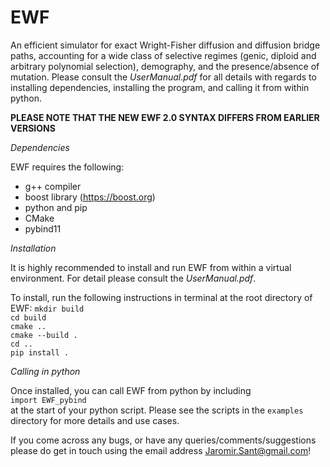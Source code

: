 # EWF

An efficient simulator for exact Wright-Fisher diffusion and diffusion bridge paths, accounting for a wide class of selective regimes (genic, diploid and arbitrary polynomial selection), demography, and the presence/absence of mutation. Please consult the _UserManual.pdf_ for all details with regards to installing dependencies, installing the program, and calling it from within python.

**PLEASE NOTE THAT THE NEW EWF 2.0 SYNTAX DIFFERS FROM EARLIER VERSIONS**

*Dependencies*

EWF requires the following:

- g++ compiler 
- boost library (https://boost.org)
- python and pip
- CMake
- pybind11

*Installation*

It is highly recommended to install and run EWF from within a virtual environment. For detail please consult the _UserManual.pdf_.

To install, run the following instructions in terminal at the root directory of EWF:
`mkdir build`   
`cd build`   
`cmake ..`   
`cmake --build .`   
`cd ..`   
`pip install .`

*Calling in python*

Once installed, you can call EWF from python by including   
`import EWF_pybind`    
at the start of your python script. Please see the scripts in the `examples` directory for more details and use cases.

If you come across any bugs, or have any queries/comments/suggestions please do get in touch using the email address Jaromir.Sant@gmail.com!
